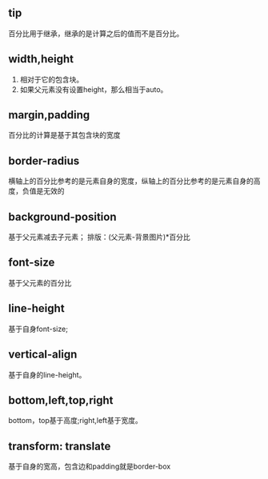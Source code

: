 ## tip
百分比用于继承，继承的是计算之后的值而不是百分比。
## width,height
1. 相对于它的包含块。
2. 如果父元素没有设置height，那么相当于auto。

## margin,padding
百分比的计算是基于其包含块的宽度
## border-radius
横轴上的百分比参考的是元素自身的宽度，纵轴上的百分比参考的是元素自身的高度，负值是无效的
## background-position
基于父元素减去子元素；
排版：(父元素-背景图片)*百分比
## font-size
基于父元素的百分比
## line-height
基于自身font-size;
## vertical-align
基于自身的line-height。
## bottom,left,top,right
bottom，top基于高度;right,left基于宽度。
## transform: translate
基于自身的宽高，包含边和padding就是border-box